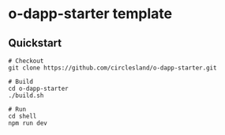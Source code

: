 # o-dapp-starter template
## Quickstart
```shell
# Checkout
git clone https://github.com/circlesland/o-dapp-starter.git

# Build
cd o-dapp-starter
./build.sh

# Run
cd shell
npm run dev
```